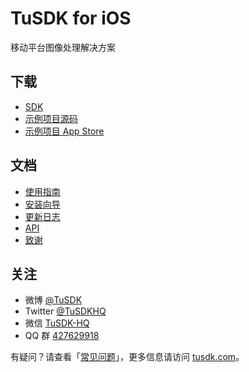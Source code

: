 # TuSDK for iOS

移动平台图像处理解决方案

## 下载

* [SDK](https://github.com/TuSDK/TuSDK-for-iOS)
* [示例项目源码](https://github.com/TuSDK/TuSDK-for-iOS-demo)
* [示例项目 App Store](https://itunes.apple.com/cn/app/tusdk/id958053682)

## 文档

* [使用指南](http://tusdk.com/docs/ios/guide)
* [安装向导](http://tusdk.com/docs/ios/install)
* [更新日志](http://tusdk.com/docs/ios/changelog)
* [API](http://tusdk.com/docs/ios/api/)
* [致谢](http://tusdk.com/docs/ios/thanks)

## 关注

* 微博 [@TuSDK](http://weibo.com/tusdk)
* Twitter [@TuSDKHQ](https://twitter.com/TuSDKHQ)
* 微信 [TuSDK-HQ](http://tusdk.com/img/tusdk-wechat-qrcode.png)
* QQ 群 [427629918](http://tusdk.com/img/tusdk-qqqun-qrcode.jpg)

有疑问？请查看「[常见问题](http://tusdk.com/docs/help/faq)」，更多信息请访问 [tusdk.com](http://tusdk.com/)。
